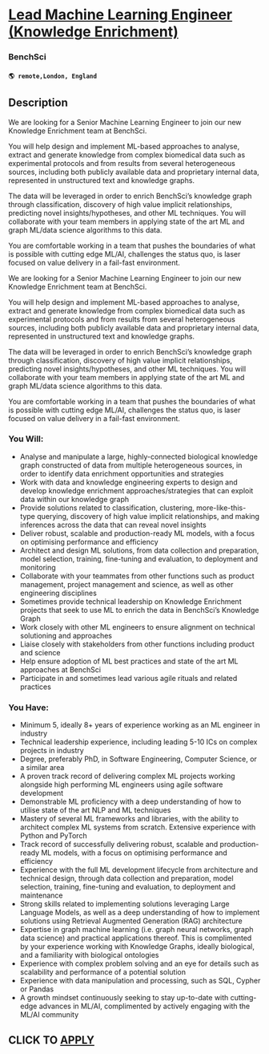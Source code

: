 # [Lead Machine Learning Engineer (Knowledge Enrichment)](https://www.remotewlb.com/apply/lead-machine-learning-engineer-knowledge-enrichment)  
### BenchSci  
#### `🌎 remote,London, England`  

## Description

We are looking for a Senior Machine Learning Engineer to join our new Knowledge Enrichment team at BenchSci.

  

You will help design and implement ML-based approaches to analyse, extract and generate knowledge from complex biomedical data such as experimental protocols and from results from several heterogeneous sources, including both publicly available data and proprietary internal data, represented in unstructured text and knowledge graphs.

  

The data will be leveraged in order to enrich BenchSci’s knowledge graph through classification, discovery of high value implicit relationships, predicting novel insights/hypotheses, and other ML techniques. You will collaborate with your team members in applying state of the art ML and graph ML/data science algorithms to this data.

  

You are comfortable working in a team that pushes the boundaries of what is possible with cutting edge ML/AI, challenges the status quo, is laser focused on value delivery in a fail-fast environment.

  

We are looking for a Senior Machine Learning Engineer to join our new Knowledge Enrichment team at BenchSci.

  

You will help design and implement ML-based approaches to analyse, extract and generate knowledge from complex biomedical data such as experimental protocols and from results from several heterogeneous sources, including both publicly available data and proprietary internal data, represented in unstructured text and knowledge graphs.

  

The data will be leveraged in order to enrich BenchSci’s knowledge graph through classification, discovery of high value implicit relationships, predicting novel insights/hypotheses, and other ML techniques. You will collaborate with your team members in applying state of the art ML and graph ML/data science algorithms to this data.

  

You are comfortable working in a team that pushes the boundaries of what is possible with cutting edge ML/AI, challenges the status quo, is laser focused on value delivery in a fail-fast environment.

  

### You Will:

* Analyse and manipulate a large, highly-connected biological knowledge graph constructed of data from multiple heterogeneous sources, in order to identify data enrichment opportunities and strategies
* Work with data and knowledge engineering experts to design and develop knowledge enrichment approaches/strategies that can exploit data within our knowledge graph
* Provide solutions related to classification, clustering, more-like-this-type querying, discovery of high value implicit relationships, and making inferences across the data that can reveal novel insights
* Deliver robust, scalable and production-ready ML models, with a focus on optimising performance and efficiency
* Architect and design ML solutions, from data collection and preparation, model selection, training, fine-tuning and evaluation, to deployment and monitoring
* Collaborate with your teammates from other functions such as product management, project management and science, as well as other engineering disciplines
* Sometimes provide technical leadership on Knowledge Enrichment projects that seek to use ML to enrich the data in BenchSci’s Knowledge Graph
* Work closely with other ML engineers to ensure alignment on technical solutioning and approaches
* Liaise closely with stakeholders from other functions including product and science
* Help ensure adoption of ML best practices and state of the art ML approaches at BenchSci
* Participate in and sometimes lead various agile rituals and related practices

  

### You Have:

* Minimum 5, ideally 8+ years of experience working as an ML engineer in industry
* Technical leadership experience, including leading 5-10 ICs on complex projects in industry
* Degree, preferably PhD, in Software Engineering, Computer Science, or a similar area
* A proven track record of delivering complex ML projects working alongside high performing ML engineers using agile software development
* Demonstrable ML proficiency with a deep understanding of how to utilise state of the art NLP and ML techniques
* Mastery of several ML frameworks and libraries, with the ability to architect complex ML systems from scratch. Extensive experience with Python and PyTorch
* Track record of successfully delivering robust, scalable and production-ready ML models, with a focus on optimising performance and efficiency
* Experience with the full ML development lifecycle from architecture and technical design, through data collection and preparation, model selection, training, fine-tuning and evaluation, to deployment and maintenance
* Strong skills related to implementing solutions leveraging Large Language Models, as well as a deep understanding of how to implement solutions using Retrieval Augmented Generation (RAG) architecture
* Expertise in graph machine learning (i.e. graph neural networks, graph data science) and practical applications thereof. This is complimented by your experience working with Knowledge Graphs, ideally biological, and a familiarity with biological ontologies
* Experience with complex problem solving and an eye for details such as scalability and performance of a potential solution
* Experience with data manipulation and processing, such as SQL, Cypher or Pandas
* A growth mindset continuously seeking to stay up-to-date with cutting-edge advances in ML/AI, complimented by actively engaging with the ML/AI community

  

  
## CLICK TO [APPLY](https://www.remotewlb.com/apply/lead-machine-learning-engineer-knowledge-enrichment)

